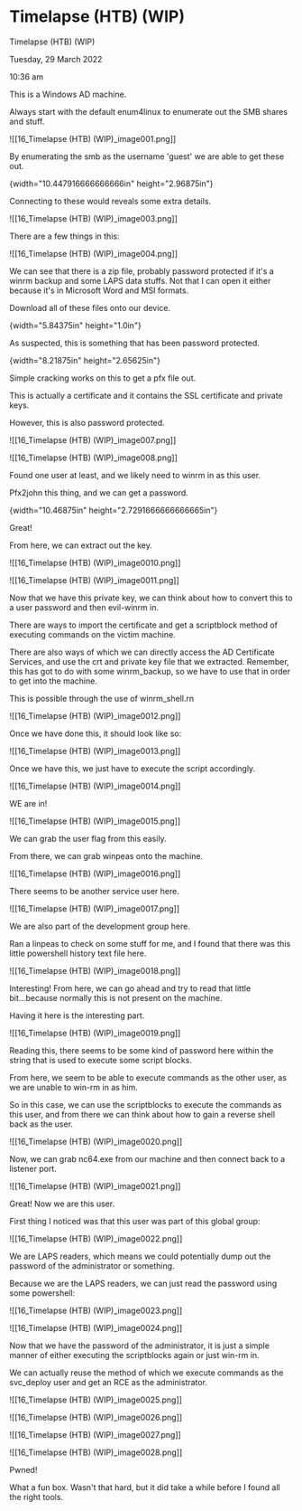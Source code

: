 # Timelapse (HTB) (WIP)

Timelapse (HTB) (WIP)

Tuesday, 29 March 2022

10:36 am

This is a Windows AD machine.

&#x20;

Always start with the default enum4linux to enumerate out the SMB shares and stuff.

!\[\[16\_Timelapse (HTB) (WIP)\_image001.png]]

By enumerating the smb as the username 'guest' we are able to get these out.

&#x20;

{width="10.447916666666666in" height="2.96875in"}

&#x20;

Connecting to these would reveals some extra details.

!\[\[16\_Timelapse (HTB) (WIP)\_image003.png]]

&#x20;

There are a few things in this:

!\[\[16\_Timelapse (HTB) (WIP)\_image004.png]]

&#x20;

We can see that there is a zip file, probably password protected if it's a winrm backup and some LAPS data stuffs. Not that I can open it either because it's in Microsoft Word and MSI formats.

&#x20;

Download all of these files onto our device.

{width="5.84375in" height="1.0in"}

&#x20;

As suspected, this is something that has been password protected.

&#x20;

{width="8.21875in" height="2.65625in"}

Simple cracking works on this to get a pfx file out.

&#x20;

This is actually a certificate and it contains the SSL certificate and private keys.

However, this is also password protected.

!\[\[16\_Timelapse (HTB) (WIP)\_image007.png]]

&#x20;

!\[\[16\_Timelapse (HTB) (WIP)\_image008.png]]

Found one user at least, and we likely need to winrm in as this user.

&#x20;

Pfx2john this thing, and we can get a password.

{width="10.46875in" height="2.7291666666666665in"}

Great!

From here, we can extract out the key.

!\[\[16\_Timelapse (HTB) (WIP)\_image0010.png]]

&#x20;

!\[\[16\_Timelapse (HTB) (WIP)\_image0011.png]]

&#x20;

Now that we have this private key, we can think about how to convert this to a user password and then evil-winrm in.

There are ways to import the certificate and get a scriptblock method of executing commands on the victim machine.

&#x20;

There are also ways of which we can directly access the AD Certificate Services, and use the crt and private key file that we extracted. Remember, this has got to do with some winrm\_backup, so we have to use that in order to get into the machine.

&#x20;

This is possible through the use of winrm\_shell.rn

!\[\[16\_Timelapse (HTB) (WIP)\_image0012.png]]

Once we have done this, it should look like so:

&#x20;

!\[\[16\_Timelapse (HTB) (WIP)\_image0013.png]]

&#x20;

Once we have this, we just have to execute the script accordingly.

&#x20;

!\[\[16\_Timelapse (HTB) (WIP)\_image0014.png]]

WE are in!

&#x20;

!\[\[16\_Timelapse (HTB) (WIP)\_image0015.png]]

We can grab the user flag from this easily.

From there, we can grab winpeas onto the machine.

!\[\[16\_Timelapse (HTB) (WIP)\_image0016.png]]

There seems to be another service user here.

&#x20;

!\[\[16\_Timelapse (HTB) (WIP)\_image0017.png]]

&#x20;

We are also part of the development group here.

Ran a linpeas to check on some stuff for me, and I found that there was this little powershell history text file here.

&#x20;

!\[\[16\_Timelapse (HTB) (WIP)\_image0018.png]]

&#x20;

Interesting! From here, we can go ahead and try to read that little bit...because normally this is not present on the machine.

Having it here is the interesting part.

!\[\[16\_Timelapse (HTB) (WIP)\_image0019.png]]

&#x20;

Reading this, there seems to be some kind of password here within the string that is used to execute some script blocks.

From here, we seem to be able to execute commands as the other user, as we are unable to win-rm in as him.

&#x20;

So in this case, we can use the scriptblocks to execute the commands as this user, and from there we can think about how to gain a reverse shell back as the user.

&#x20;

!\[\[16\_Timelapse (HTB) (WIP)\_image0020.png]]

&#x20;

Now, we can grab nc64.exe from our machine and then connect back to a listener port.

!\[\[16\_Timelapse (HTB) (WIP)\_image0021.png]]

Great! Now we are this user.

&#x20;

First thing I noticed was that this user was part of this global group:

!\[\[16\_Timelapse (HTB) (WIP)\_image0022.png]]

&#x20;

We are LAPS readers, which means we could potentially dump out the password of the administrator or something.

Because we are the LAPS readers, we can just read the password using some powershell:

&#x20;

!\[\[16\_Timelapse (HTB) (WIP)\_image0023.png]]

&#x20;

!\[\[16\_Timelapse (HTB) (WIP)\_image0024.png]]

&#x20;

Now that we have the password of the administrator, it is just a simple manner of either executing the scriptblocks again or just win-rm in.

&#x20;

We can actually reuse the method of which we execute commands as the svc\_deploy user and get an RCE as the administrator.

&#x20;

!\[\[16\_Timelapse (HTB) (WIP)\_image0025.png]]

&#x20;

!\[\[16\_Timelapse (HTB) (WIP)\_image0026.png]]

&#x20;

!\[\[16\_Timelapse (HTB) (WIP)\_image0027.png]]

&#x20;

!\[\[16\_Timelapse (HTB) (WIP)\_image0028.png]]

&#x20;

Pwned!

What a fun box. Wasn't that hard, but it did take a while before I found all the right tools.

&#x20;

&#x20;
